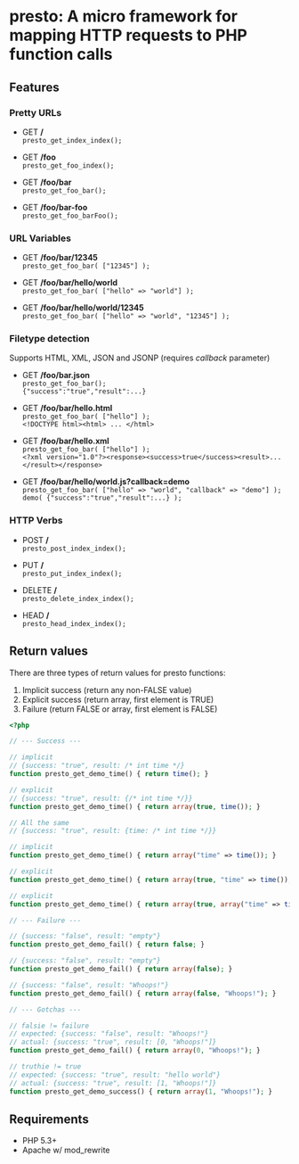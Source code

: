 # presto: A micro framework for mapping HTTP requests to PHP function calls

## Features

### Pretty URLs

* GET **/**  
```presto_get_index_index();```

* GET **/foo**  
```presto_get_foo_index();```

* GET **/foo/bar**  
```presto_get_foo_bar();```

* GET **/foo/bar-foo**  
```presto_get_foo_barFoo();```

### URL Variables

* GET **/foo/bar/12345**  
```presto_get_foo_bar( ["12345"] );```

* GET **/foo/bar/hello/world**  
```presto_get_foo_bar( ["hello" => "world"] );```

* GET **/foo/bar/hello/world/12345**  
```presto_get_foo_bar( ["hello" => "world", "12345"] );```

### Filetype detection

Supports HTML, XML, JSON and JSONP (requires _callback_ parameter)

* GET **/foo/bar.json**  
```presto_get_foo_bar();```  
```{"success":"true","result":...}```

* GET **/foo/bar/hello.html**  
```presto_get_foo_bar( ["hello"] );```  
```<!DOCTYPE html><html> ... </html>```

* GET **/foo/bar/hello.xml**  
```presto_get_foo_bar( ["hello"] );```  
```<?xml version="1.0"?><response><success>true</success><result>...</result></response>```

* GET **/foo/bar/hello/world.js?callback=demo**  
```presto_get_foo_bar( ["hello" => "world", "callback" => "demo"] );```  
```demo( {"success":"true","result":...} );```

### HTTP Verbs

* POST **/**  
```presto_post_index_index();```

* PUT **/**  
```presto_put_index_index();```

* DELETE **/**  
```presto_delete_index_index();```

* HEAD **/**  
```presto_head_index_index();```
 
## Return values

There are three types of return values for presto functions:

1. Implicit success (return any non-FALSE value)
2. Explicit success (return array, first element is TRUE)
3. Failure (return FALSE or array, first element is FALSE)

```php
<?php

// --- Success ---

// implicit
// {success: "true", result: /* int time */}
function presto_get_demo_time() { return time(); }

// explicit
// {success: "true", result: {/* int time */}}
function presto_get_demo_time() { return array(true, time()); }

// All the same
// {success: "true", result: {time: /* int time */}}

// implicit
function presto_get_demo_time() { return array("time" => time()); }

// explicit
function presto_get_demo_time() { return array(true, "time" => time()); }

// explicit
function presto_get_demo_time() { return array(true, array("time" => time())); }

// --- Failure ---

// {success: "false", result: "empty"}
function presto_get_demo_fail() { return false; }

// {success: "false", result: "empty"}
function presto_get_demo_fail() { return array(false); }

// {success: "false", result: "Whoops!"}
function presto_get_demo_fail() { return array(false, "Whoops!"); }

// --- Gotchas ---

// falsie != failure
// expected: {success: "false", result: "Whoops!"}
// actual: {success: "true", result: [0, "Whoops!"]}
function presto_get_demo_fail() { return array(0, "Whoops!"); }

// truthie != true
// expected: {success: "true", result: "hello world"}
// actual: {success: "true", result: [1, "Whoops!"]}
function presto_get_demo_success() { return array(1, "Whoops!"); }

```

## Requirements

* PHP 5.3+
* Apache w/ mod_rewrite